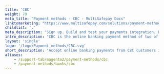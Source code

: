 ```yaml
---
title: 'CBC'
weight: 70
meta_title: "Payment methods - CBC - MultiSafepay Docs"
linktomarketing: "https://www.multisafepay.com/solutions/payment-methods/kbccbc"
childlist: '.'
meta_description: "Sign up. Build and test your payments integration. Explore our products and services. Use our API Reference, SDKs, and wrappers. Get support."
intro_description: "CBC is the online banking payment method of two of Belgium's largest banks: CBC which serves the French speaking population, and KBC which serves the Dutch-speaking population."
layout: 'single'
logo: '/logo/Payment_methods/CBC.svg'
short_description: 'Accept online banking payments from CBC customers in Belgium.'
aliases:
    - /support-tab/magento2/payment-methods/cbc
    - /payment-methods/banks/cbc
---
```

